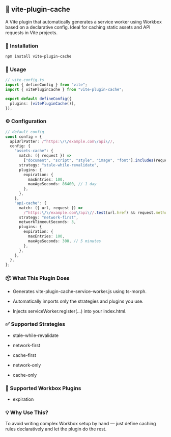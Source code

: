 ## 🧩 vite-plugin-cache

A Vite plugin that automatically generates a service worker using Workbox based on a declarative config. Ideal for caching static assets and API requests in Vite projects.

### 🔧 Installation

```bash
npm install vite-plugin-cache
```

### 🚀 Usage

```ts
// vite.config.ts
import { defineConfig } from "vite";
import { vitePluginCache } from "vite-plugin-cache";

export default defineConfig({
  plugins: [vitePluginCache()],
});
```

### ⚙️ Configuration

```ts
// default config
const config = {
  apiUrlPatter: /^https:\/\/example.com\/api\//,
  config: {
    "assets-cache": {
      match: ({ request }) =>
        ["document", "script", "style", "image", "font"].includes(request.destination),
      strategy: "stale-while-revalidate",
      plugins: {
        expiration: {
          maxEntries: 100,
          maxAgeSeconds: 86400, // 1 day
        },
      },
    },
    "api-cache": {
      match: ({ url, request }) =>
        /^https:\/\/example.com\/api\//.test(url.href) && request.method === "GET",
      strategy: "network-first",
      networkTimeoutSeconds: 3,
      plugins: {
        expiration: {
          maxEntries: 100,
          maxAgeSeconds: 300, // 5 minutes
        },
      },
    },
  },
};

```

### 📦 What This Plugin Does

- Generates vite-plugin-cache-service-worker.js using ts-morph.

- Automatically imports only the strategies and plugins you use.

- Injects serviceWorker.register(...) into your index.html.

### ✅ Supported Strategies

- stale-while-revalidate

- network-first

- cache-first

- network-only

- cache-only

### 🧩 Supported Workbox Plugins

- expiration

### 💡 Why Use This?

To avoid writing complex Workbox setup by hand — just define caching rules declaratively and let the plugin do the rest.